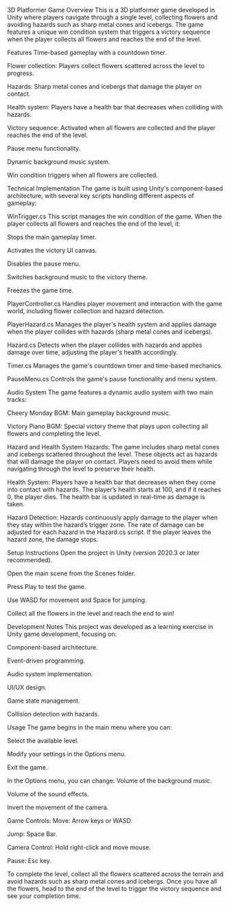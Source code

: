3D Platformer Game
Overview
This is a 3D platformer game developed in Unity where players navigate through a single level, collecting flowers and avoiding hazards such as sharp metal cones and icebergs. The game features a unique win condition system that triggers a victory sequence when the player collects all flowers and reaches the end of the level.

Features
Time-based gameplay with a countdown timer.

Flower collection: Players collect flowers scattered across the level to progress.

Hazards: Sharp metal cones and icebergs that damage the player on contact.

Health system: Players have a health bar that decreases when colliding with hazards.

Victory sequence: Activated when all flowers are collected and the player reaches the end of the level.

Pause menu functionality.

Dynamic background music system.

Win condition triggers when all flowers are collected.

Technical Implementation
The game is built using Unity's component-based architecture, with several key scripts handling different aspects of gameplay:

WinTrigger.cs
This script manages the win condition of the game. When the player collects all flowers and reaches the end of the level, it:

Stops the main gameplay timer.

Activates the victory UI canvas.

Disables the pause menu.

Switches background music to the victory theme.

Freezes the game time.

PlayerController.cs
Handles player movement and interaction with the game world, including flower collection and hazard detection.

PlayerHazard.cs
Manages the player's health system and applies damage when the player collides with hazards (sharp metal cones and icebergs).

Hazard.cs
Detects when the player collides with hazards and applies damage over time, adjusting the player's health accordingly.

Timer.cs
Manages the game's countdown timer and time-based mechanics.

PauseMenu.cs
Controls the game's pause functionality and menu system.

Audio System
The game features a dynamic audio system with two main tracks:

Cheery Monday BGM: Main gameplay background music.

Victory Piano BGM: Special victory theme that plays upon collecting all flowers and completing the level.

Hazard and Health System
Hazards: The game includes sharp metal cones and icebergs scattered throughout the level. These objects act as hazards that will damage the player on contact. Players need to avoid them while navigating through the level to preserve their health.

Health System: Players have a health bar that decreases when they come into contact with hazards. The player’s health starts at 100, and if it reaches 0, the player dies. The health bar is updated in real-time as damage is taken.

Hazard Detection: Hazards continuously apply damage to the player when they stay within the hazard’s trigger zone. The rate of damage can be adjusted for each hazard in the Hazard.cs script. If the player leaves the hazard zone, the damage stops.

Setup Instructions
Open the project in Unity (version 2020.3 or later recommended).

Open the main scene from the Scenes folder.

Press Play to test the game.

Use WASD for movement and Space for jumping.

Collect all the flowers in the level and reach the end to win!

Development Notes
This project was developed as a learning exercise in Unity game development, focusing on:

Component-based architecture.

Event-driven programming.

Audio system implementation.

UI/UX design.

Game state management.

Collision detection with hazards.

Usage
The game begins in the main menu where you can:

Select the available level.

Modify your settings in the Options menu.

Exit the game.

In the Options menu, you can change:
Volume of the background music.

Volume of the sound effects.

Invert the movement of the camera.

Game Controls:
Move: Arrow keys or WASD.

Jump: Space Bar.

Camera Control: Hold right-click and move mouse.

Pause: Esc key.

To complete the level, collect all the flowers scattered across the terrain and avoid hazards such as sharp metal cones and icebergs. Once you have all the flowers, head to the end of the level to trigger the victory sequence and see your completion time.




